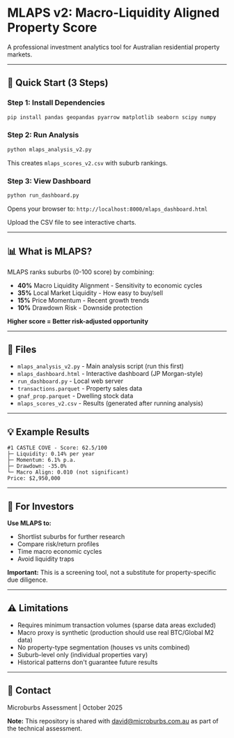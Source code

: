 # MLAPS v2: Macro-Liquidity Aligned Property Score

A professional investment analytics tool for Australian residential property markets.

---

## 🚀 Quick Start (3 Steps)

### Step 1: Install Dependencies

```bash
pip install pandas geopandas pyarrow matplotlib seaborn scipy numpy
```

### Step 2: Run Analysis

```bash
python mlaps_analysis_v2.py
```

This creates `mlaps_scores_v2.csv` with suburb rankings.

### Step 3: View Dashboard

```bash
python run_dashboard.py
```

Opens your browser to: `http://localhost:8000/mlaps_dashboard.html`

Upload the CSV file to see interactive charts.

---

## 📊 What is MLAPS?

MLAPS ranks suburbs (0-100 score) by combining:

- **40%** Macro Liquidity Alignment - Sensitivity to economic cycles
- **35%** Local Market Liquidity - How easy to buy/sell
- **15%** Price Momentum - Recent growth trends
- **10%** Drawdown Risk - Downside protection

**Higher score = Better risk-adjusted opportunity**

---

## 📁 Files

- `mlaps_analysis_v2.py` - Main analysis script (run this first)
- `mlaps_dashboard.html` - Interactive dashboard (JP Morgan-style)
- `run_dashboard.py` - Local web server
- `transactions.parquet` - Property sales data
- `gnaf_prop.parquet` - Dwelling stock data
- `mlaps_scores_v2.csv` - Results (generated after running analysis)

---

## 💡 Example Results

```
#1 CASTLE COVE - Score: 62.5/100
├─ Liquidity: 0.14% per year
├─ Momentum: 6.1% p.a.
├─ Drawdown: -35.0%
└─ Macro Align: 0.010 (not significant)
Price: $2,950,000
```

---

## 🎯 For Investors

**Use MLAPS to:**

- Shortlist suburbs for further research
- Compare risk/return profiles
- Time macro economic cycles
- Avoid liquidity traps

**Important:** This is a screening tool, not a substitute for property-specific due diligence.

---

## ⚠️ Limitations

- Requires minimum transaction volumes (sparse data areas excluded)
- Macro proxy is synthetic (production should use real BTC/Global M2 data)
- No property-type segmentation (houses vs units combined)
- Suburb-level only (individual properties vary)
- Historical patterns don't guarantee future results

---

## 📧 Contact

Microburbs Assessment | October 2025

**Note:** This repository is shared with david@microburbs.com.au as part of the technical assessment.
